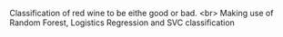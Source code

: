 Classification of red wine to be eithe good or bad. <br\> Making use of Random Forest, Logistics Regression and SVC classification
